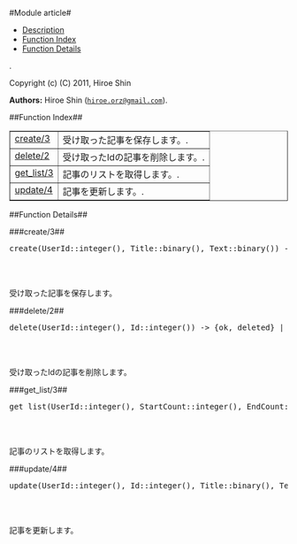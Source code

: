 

#Module article#
* [Description](#description)
* [Function Index](#index)
* [Function Details](#functions)


.



Copyright (c) (C) 2011, Hiroe Shin

__Authors:__ Hiroe Shin ([`hiroe.orz@gmail.com`](mailto:hiroe.orz@gmail.com)).<a name="index"></a>

##Function Index##


<table width="100%" border="1" cellspacing="0" cellpadding="2" summary="function index"><tr><td valign="top"><a href="#create-3">create/3</a></td><td>
受け取った記事を保存します。.</td></tr><tr><td valign="top"><a href="#delete-2">delete/2</a></td><td>
受け取ったIdの記事を削除します。.</td></tr><tr><td valign="top"><a href="#get_list-3">get_list/3</a></td><td>
記事のリストを取得します。.</td></tr><tr><td valign="top"><a href="#update-4">update/4</a></td><td>
記事を更新します。.</td></tr></table>


<a name="functions"></a>

##Function Details##

<a name="create-3"></a>

###create/3##




<pre>create(UserId::integer(), Title::binary(), Text::binary()) -&gt; {ok, Id::integer(), Key::binary()} | {error, Reason::atom()}</pre>
<br></br>





受け取った記事を保存します。<a name="delete-2"></a>

###delete/2##




<pre>delete(UserId::integer(), Id::integer()) -&gt; {ok, deleted} | {error, Reason::atom()}</pre>
<br></br>





受け取ったIdの記事を削除します。<a name="get_list-3"></a>

###get_list/3##




<pre>get_list(UserId::integer(), StartCount::integer(), EndCount::integer()) -&gt; {ok, list()} | {error, atom()}</pre>
<br></br>





記事のリストを取得します。<a name="update-4"></a>

###update/4##




<pre>update(UserId::integer(), Id::integer(), Title::binary(), Text::binary()) -&gt; {ok, Id::integer(), Key::binary()} | {error, atom()}</pre>
<br></br>





記事を更新します。